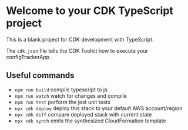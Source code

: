 # Welcome to your CDK TypeScript project

This is a blank project for CDK development with TypeScript.

The `cdk.json` file tells the CDK Toolkit how to execute your configTrackerApp.

## Useful commands

* `npm run build`   compile typescript to js
* `npm run watch`   watch for changes and compile
* `npm run test`    perform the jest unit tests
* `npx cdk deploy`  deploy this stack to your default AWS account/region
* `npx cdk diff`    compare deployed stack with current state
* `npx cdk synth`   emits the synthesized CloudFormation template
